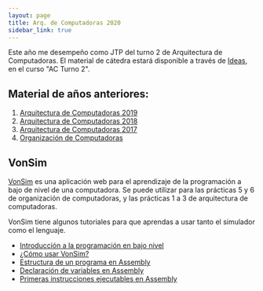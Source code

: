 ```yaml
---
layout: page
title: Arq. de Computadoras 2020
sidebar_link: true
---
```


Este año me desempeño como JTP del turno 2 de Arquitectura de Computadoras. El material de cátedra estará disponible a través de [Ideas](https://ideas.info.unlp.edu.ar/), en el curso "AC Turno 2".

## Material de años anteriores:

1. [Arquitectura de Computadoras 2019](courses/arq/index.html)
2. [Arquitectura de Computadoras 2018](courses/arq/2018/)
3. [Arquitectura de Computadoras 2017](courses/arq/2017/)
4. [Organización de Computadoras](courses/org/index.html)

## VonSim

[VonSim](http://vonsim.github.io) es una aplicación web para el aprendizaje de la programación a bajo de nivel de una computadora. Se puede utilizar para las prácticas 5 y 6 de organización de computadoras, y las prácticas 1 a 3 de arquitectura de computadoras. 

VonSim tiene algunos tutoriales para que aprendas a usar tanto el simulador como el lenguaje.

*   [Introducción a la programación en bajo nivel](http://vonsim.github.io?tutorial=whyassembly)
*   [¿Cómo usar VonSim?](http://vonsim.github.io?tutorial=vonsim)
*   [Estructura de un programa en Assembly](http://vonsim.github.io?tutorial=basic)
*   [Declaración de variables en Assembly](http://vonsim.github.io?tutorial=variables)
*   [Primeras instrucciones ejecutables en Assembly](http://vonsim.github.io?tutorial=code)
